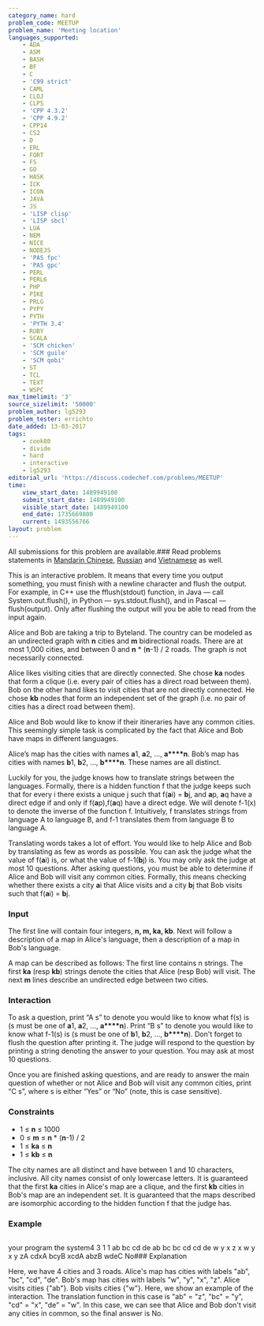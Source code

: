```yaml
---
category_name: hard
problem_code: MEETUP
problem_name: 'Meeting location'
languages_supported:
    - ADA
    - ASM
    - BASH
    - BF
    - C
    - 'C99 strict'
    - CAML
    - CLOJ
    - CLPS
    - 'CPP 4.3.2'
    - 'CPP 4.9.2'
    - CPP14
    - CS2
    - D
    - ERL
    - FORT
    - FS
    - GO
    - HASK
    - ICK
    - ICON
    - JAVA
    - JS
    - 'LISP clisp'
    - 'LISP sbcl'
    - LUA
    - NEM
    - NICE
    - NODEJS
    - 'PAS fpc'
    - 'PAS gpc'
    - PERL
    - PERL6
    - PHP
    - PIKE
    - PRLG
    - PYPY
    - PYTH
    - 'PYTH 3.4'
    - RUBY
    - SCALA
    - 'SCM chicken'
    - 'SCM guile'
    - 'SCM qobi'
    - ST
    - TCL
    - TEXT
    - WSPC
max_timelimit: '3'
source_sizelimit: '50000'
problem_author: lg5293
problem_tester: errichto
date_added: 13-03-2017
tags:
    - cook80
    - divide
    - hard
    - interactive
    - lg5293
editorial_url: 'https://discuss.codechef.com/problems/MEETUP'
time:
    view_start_date: 1489949100
    submit_start_date: 1489949100
    visible_start_date: 1489949100
    end_date: 1735669800
    current: 1493556766
layout: problem
---
```

All submissions for this problem are available.###  Read problems statements in [Mandarin Chinese](http://www.codechef.com/download/translated/COOK80/mandarin/MEETUP.pdf), [Russian](http://www.codechef.com/download/translated/COOK80/russian/MEETUP.pdf) and [Vietnamese](http://www.codechef.com/download/translated/COOK80/vietnamese/MEETUP.pdf) as well.

 This is an interactive problem. It means that every time you output something, you must finish with a newline character and flush the output. For example, in C++ use the fflush(stdout) function, in Java — call System.out.flush(), in Python — sys.stdout.flush(), and in Pascal — flush(output). Only after flushing the output will you be able to read from the input again.

Alice and Bob are taking a trip to Byteland. The country can be modeled as an undirected graph with **n** cities and **m** bidirectional roads. There are at most 1,000 cities, and between 0 and **n** \* (**n**-1) / 2 roads. The graph is not necessarily connected.

Alice likes visiting cities that are directly connected. She chose **ka** nodes that form a clique (i.e. every pair of cities has a direct road between them). Bob on the other hand likes to visit cities that are not directly connected. He chose **kb** nodes that form an independent set of the graph (i.e. no pair of cities has a direct road between them).

Alice and Bob would like to know if their itineraries have any common cities. This seemingly simple task is complicated by the fact that Alice and Bob have maps in different languages.

Alice’s map has the cities with names **a**1, **a**2, …, **a****n**. Bob’s map has cities with names **b**1, **b**2, …, **b****n**. These names are all distinct.

Luckily for you, the judge knows how to translate strings between the languages. Formally, there is a hidden function f that the judge keeps such that for every i there exists a unique j such that f(**a**i) = **b**j, and **a**p, **a**q have a direct edge if and only if f(**a**p),f(**a**q) have a direct edge. We will denote f-1(x) to denote the inverse of the function f. Intuitively, f translates strings from language A to language B, and f-1 translates them from language B to language A.

Translating words takes a lot of effort. You would like to help Alice and Bob by translating as few as words as possible. You can ask the judge what the value of f(**a**i) is, or what the value of f-1(**b**j) is. You may only ask the judge at most 10 questions. After asking questions, you must be able to determine if Alice and Bob will visit any common cities. Formally, this means checking whether there exists a city **a**i that Alice visits and a city **b**j that Bob visits such that f(**a**i) = **b**j.

### Input

The first line will contain four integers, **n, m, ka, kb**. Next will follow a description of a map in Alice's language, then a description of a map in Bob's language.

A map can be described as follows: The first line contains n strings. The first **ka** (resp **kb**) strings denote the cities that Alice (resp Bob) will visit. The next **m** lines describe an undirected edge between two cities.

### Interaction

To ask a question, print “A s” to denote you would like to know what f(s) is (s must be one of **a**1, **a**2, …, **a****n**). Print “B s” to denote you would like to know what f-1(s) is (s must be one of **b**1, **b**2, …, **b****n**). Don't forget to flush the question after printing it. The judge will respond to the question by printing a string denoting the answer to your question. You may ask at most 10 questions.

Once you are finished asking questions, and are ready to answer the main question of whether or not Alice and Bob will visit any common cities, print “C s”, where s is either “Yes” or “No” (note, this is case sensitive).

### Constraints

- 1 ≤ **n** ≤ 1000
- 0 ≤ **m** ≤ **n** \* (**n**-1) / 2
- 1 ≤ **ka** ≤ **n**
- 1 ≤ **kb** ≤ **n**

 The city names are all distinct and have between 1 and 10 characters, inclusive. All city names consist of only lowercase letters. It is guaranteed that the first **ka** cities in Alice's map are a clique, and the first **kb** cities in Bob's map are an independent set. It is guaranteed that the maps described are isomorphic according to the hidden function f that the judge has.

### Example

<pre>
</pre>your program the system4 3 1 1 ab bc cd de ab bc bc cd cd de w y x z x w y x y zA cdxA bcyB xcdA abzB wdeC No### Explanation

Here, we have 4 cities and 3 roads. Alice's map has cities with labels "ab", "bc", "cd", "de". Bob's map has cities with labels "w", "y", "x", "z". Alice visits cities {"ab"}. Bob visits cities {"w"}. Here, we show an example of the interaction. The translation function in this case is "ab" = "z", "bc" = "y", "cd" = "x", "de" = "w". In this case, we can see that Alice and Bob don't visit any cities in common, so the final answer is No.
